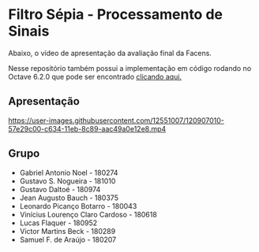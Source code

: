 # Filtro Sépia - Processamento de Sinais

Abaixo, o vídeo de apresentação da avaliação final da Facens. 

Nesse repositório também possui a implementação em código rodando no Octave 6.2.0 que pode ser encontrado [clicando aqui.](./FiltroSepia.m)

## Apresentação

https://user-images.githubusercontent.com/12551007/120907010-57e29c00-c634-11eb-8c89-aac49a0e12e8.mp4

## Grupo

- Gabriel Antonio Noel - 180274
- Gustavo S. Nogueira - 181010
- Gustavo Daltoé - 180974
- Jean Augusto Bauch - 180375
- Leonardo Picanço Botarro - 180043
- Vinícius Lourenço Claro Cardoso - 180618
- Lucas Flaquer - 180952
- Victor Martins Beck - 180289
- Samuel F. de Araújo - 180207
